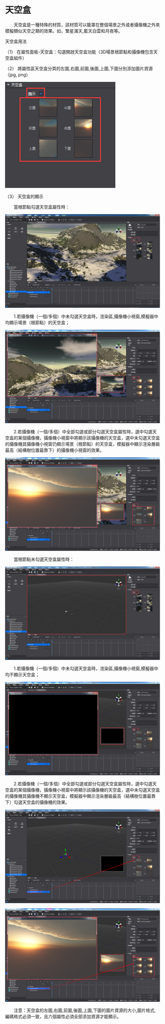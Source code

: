 # 天空盒

&emsp;&emsp;天空盒是一種特殊的材質，該材質可以籠罩在整個場景之外或者攝像機之外來模擬類似天空之類的效果。如，繁星滿天,藍天白雲和月夜等。

天空盒用法

（1）    在屬性面板-天空盒：勾選開啟天空盒功能（3D場景根節點和攝像機包含天空盒組件）

（2）    將屬性區天空盒分頁的左圖,右圖,前圖,後圖,上圖,下圖分別添加圖片資源（jpg, png）

![image](res_tw/image001.png)
         
（3）    天空盒的顯示

&emsp;&emsp;當根節點勾選天空盒屬性時：

![image](res/image002.png)

&emsp;&emsp;1.若攝像機（一個/多個）中未勾選天空盒時，渲染區,攝像機小視窗,模擬器中均顯示場景（根節點）的天空盒；

![image](res/image003.png)

&emsp;&emsp;2.若攝像機（一個/多個）中全部勾選或部分勾選天空盒屬性時，選中勾選天空盒的某個攝像機，攝像機小視窗中將顯示該攝像機的天空盒，選中未勾選天空盒的攝像機其攝像機小視窗仍顯示場景（根節點）的天空盒，模擬器中顯示渲染層級最高（結構樹位置最靠下）的攝像機小視窗的效果。

![image](res/image004.png)

&emsp;&emsp;當根節點未勾選天空盒屬性時：

![image](res/image005.png)

&emsp;&emsp;1.若攝像機（一個/多個）中未勾選天空盒時，渲染區,攝像機小視窗,模擬器中均不顯示天空盒；

![image](res/image006.png)

&emsp;&emsp;2.若攝像機（一個/多個）中全部勾選或部分勾選天空盒屬性時，選中勾選天空盒的某個攝像機，攝像機小視窗中將顯示該攝像機的天空盒，選中未勾選天空盒的攝像機其攝像機不顯示天空盒，模擬器中顯示渲染層級最高（結構樹位置最靠下）勾選天空盒的攝像機的效果。

![image](res/image007.png) 

![image](res/image008.png)
 
&emsp;&emsp;注意：天空盒的左圖,右圖,前圖,後圖,上圖,下圖的圖片資源的大小,圖片格式,編碼格式必須一致，且六個屬性必須全部添加資源才能顯示。
